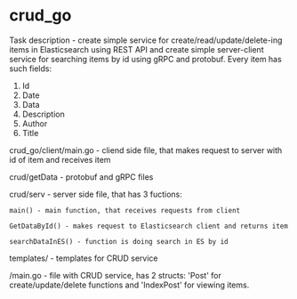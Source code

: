# crud_go
Task description - create simple service for create/read/update/delete-ing items in Elasticsearch using REST API and create simple server-client service for searching items by id using gRPC and protobuf.
Every item has such fields:
  1) Id
  2) Date
  3) Data
  4) Description
  5) Author
  6) Title
    
crud_go/client/main.go - cliend side file, that makes request to server with id of item and receives item

crud/getData - protobuf and gRPC files

crud/serv - server side file, that has 3 fuctions:

    main() - main function, that receives requests from client
  
    GetDataById() - makes request to Elasticsearch client and returns item
  
    searchDataInES() - function is doing search in ES by id
  
templates/ - templates for CRUD service

/main.go - file with CRUD service, has 2 structs: 'Post' for create/update/delete functions and 'IndexPost' for viewing items.
